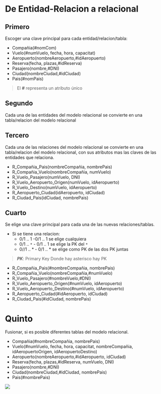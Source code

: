 # De Entidad-Relacion a relacional
## Primero
Escoger una clave principal para cada entidad/relacion/tabla:
- Compañia(#nomCom)
- Vuelo(#numVuelo, fecha, hora, capacitat)
- Aeropuerto(nombreAeropuerto,#idAeropuerto)
- Reserva(fecha, plazas,#idReserva)
- Pasajero(nombre,#DNI)
- Ciudad(nombreCiudad,#idCiudad)
- Pais(#nomPais)
> El ***#*** representa un atributo único

## Segundo
Cada una de las entidades del modelo relacional se convierte en una tabla/relacion del modelo relacional
## Tercero
Cada una de las relaciones del modelo relacional se convierte en una tabla/relacion del modelo relacional, con sus atributos mas las claves de las entidades que relaciona.

- R_Compañia_Pais(nombreCompañia, nombrePais)
- R_Compañia_Vuelo(nombreCompañia, numVuelo)
- R_Vuelo_Pasajero(numVuelo, DNI)
- R_Vuelo_Aeropuerto_Origen(numVuelo, idAeropuerto)
- R_Vuelo_Destino(numVuelo, idAeropuerto)
- R_Aeropuerto_Ciudad(idAeropuerto, idCiudad)
- R_Ciudad_Pais(idCiudad, nombrePais)

## Cuarto
Se elige una clave principal para cada una de las nuevas relaciones/tablas.
- Si se tiene una relacion:
	- 0/1 .. 1 -0/1 ..  1 se elige cualquiera
	- 0/1 .. `*` - 0/1 .. 1 se elige la PK del `*`
	- 0//1 .. * - 0/1 .. * se elige como PK de las dos PK juntas

>  ***PK***: Primary Key
> Donde hay asterisco hay PK

- R_Compañia_Pais(#nombreCompañia, nombrePais)
- R_Compañia_Vuelo(nombreCompañia,#numVuelo)
- R_Vuelo_Pasajero(#nombreVuelo,#DNI)
- R_Vuelo_Aeropuerto_Origen(#numVuelo, idAeropuerto)
- R_Vuelo_Aeropuerto_Destino(#numVuelo, idAeropuerto)
- R_Aeropuerto_Ciudad(#idAeropuerto, idCiudad)
- R_Ciudad_Pais(#idCiudad, nombrePais)

# Quinto
Fusionar, si es posible diferentes tablas del modelo relacional.
- Compañia(#nombreCompañia, nombrePais)
- Vuelo(#numVuelo, fecha, hora, capacitat, nombreCompañia,  idAeropuertoOrigen, idAeropuertoDestino)
- Aeropuerto(nombreAeropuerto,#idAeropuerto, idCiudad)
- Reserva(fecha, plazas,#idReserva, numVuelo, DNI)
- Pasajero(nombre,#DNI)
- Ciudad(nombreCiudad,#idCiudad, nombrePais)
- Pais(#nombrePais)

![](https://i.imgur.com/XasbK5U.png)
